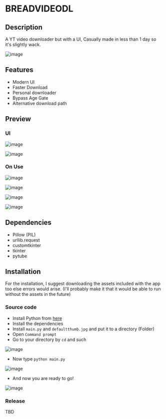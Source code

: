 # BREADVIDEODL

## Description
A YT video downloader but with a UI, Casually made in less than 1 day so it's slightly wack.

![image](https://user-images.githubusercontent.com/94969176/206842411-1f57f48e-02dc-4351-8399-a70ebb550258.png)

## Features
- Modern UI
- Faster Download
- Personal downloader
- Bypass Age Gate
- Alternative download path

## Preview
### UI
![image](https://user-images.githubusercontent.com/94969176/206842412-6c3922a7-11e5-4981-851b-5c2b03d96613.png)

![image](https://user-images.githubusercontent.com/94969176/206842414-dce0b30d-ed0f-4c39-8910-312fcb094bea.png)

### On Use
![image](https://user-images.githubusercontent.com/94969176/206851273-8cf003e1-6855-4bd7-ad12-94dcb8837551.png)

![image](https://user-images.githubusercontent.com/94969176/206851286-ebc2ec6c-2a71-4225-959b-b1cb160bc4c2.png)

![image](https://user-images.githubusercontent.com/94969176/206851270-6f646da8-9975-4104-ac0d-f47ce9d94cd8.png)

![image](https://user-images.githubusercontent.com/94969176/206851293-bde60a64-db6a-44e4-a735-0668bd13609c.png)

## Dependencies
- Pillow (PIL)
- urllib.request
- customtkinter
- tkinter
- pytube

## Installation
For the installation, I suggest downloading the assets included with the app too else errors would arise. (I'll probably make it that it would be able to run without the assets in the future)

### Source code
- Install Python from [here](https://www.python.org/downloads/)
- Install the dependencies
- Install `main.py` and `defaultthumb.jpg` and put it to a directory (Folder)
- Open `Command prompt`
- Go to your directory by `cd` and such

![image](https://user-images.githubusercontent.com/94969176/206851545-d42b2617-d726-4f53-8ebb-a13672dff883.png)
- Now type `python main.py`

![image](https://user-images.githubusercontent.com/94969176/206851576-611eeab1-92ca-487b-8c58-07a178126f2a.png)
- And now you are ready to go!

![image](https://user-images.githubusercontent.com/94969176/206851601-a116dee7-2707-411b-9033-e7eaef796909.png)

### Release
TBD

